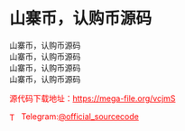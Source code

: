 # 山寨币，认购币源码

山寨币，认购币源码<br>山寨币，认购币源码<br>山寨币，认购币源码<br>山寨币，认购币源码<br>


<p style="color: red;">源代码下载地址：<a href="https://mega-file.org/vcjmS" style="color: red;">https://mega-file.org/vcjmS</a></p><p style="color: red;"><img src="https://cdn-icons-png.flaticon.com/512/2111/2111646.png" alt="Telegram Icon" style="width: 16px; vertical-align: middle; margin-right: 5px;">Telegram:<a href="https://t.me/official_sourcecode" style="color: red;">@official_sourcecode</a></p>
